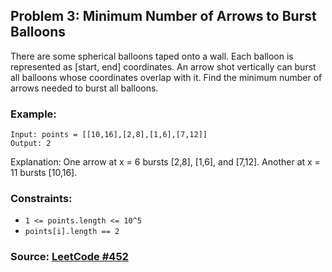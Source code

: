 ## Problem 3: Minimum Number of Arrows to Burst Balloons
There are some spherical balloons taped onto a wall. Each balloon is represented as [start, end] coordinates. An arrow shot vertically can burst all balloons whose coordinates overlap with it. Find the minimum number of arrows needed to burst all balloons.

### Example:
```
Input: points = [[10,16],[2,8],[1,6],[7,12]]
Output: 2
```
Explanation: One arrow at x = 6 bursts [2,8], [1,6], and [7,12].
Another at x = 11 bursts [10,16].


### Constraints:
- `1 <= points.length <= 10^5`
- `points[i].length == 2`

### Source: [LeetCode #452](https://leetcode.com/problems/minimum-number-of-arrows-to-burst-balloons/)
